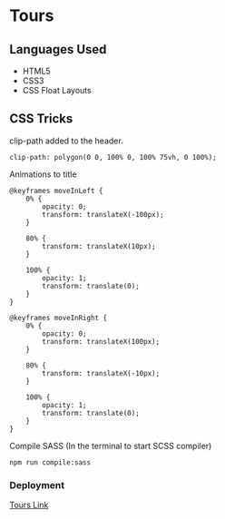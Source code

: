 # Tours

## Languages Used

- HTML5
- CSS3
- CSS Float Layouts

## CSS Tricks

clip-path added to the header.

```
clip-path: polygon(0 0, 100% 0, 100% 75vh, 0 100%);
```

Animations to title

```
@keyframes moveInLeft {
    0% {
        opacity: 0;
        transform: translateX(-100px);
    }

    80% {
        transform: translateX(10px);
    }

    100% {
        opacity: 1;
        transform: translate(0);
    }
}

@keyframes moveInRight {
    0% {
        opacity: 0;
        transform: translateX(100px);
    }

    80% {
        transform: translateX(-10px);
    }

    100% {
        opacity: 1;
        transform: translate(0);
    }
}
```

Compile SASS (In the terminal to start SCSS compiler)

```
npm run compile:sass
```

### Deployment

[Tours Link](https://randyaajr.github.io/sass-project_tours-travel-agency/)
